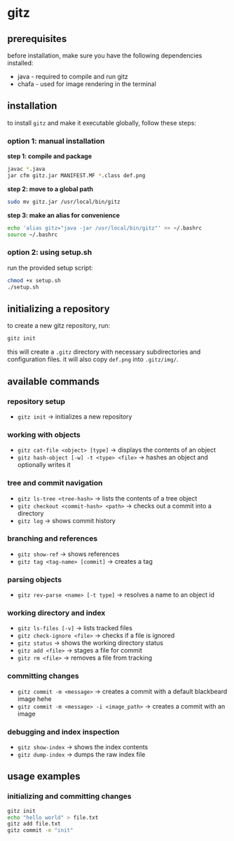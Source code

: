 # gitz

## prerequisites

before installation, make sure you have the following dependencies installed:
* java - required to compile and run gitz
* chafa - used for image rendering in the terminal

## installation

to install `gitz` and make it executable globally, follow these steps:

### option 1: manual installation

**step 1: compile and package**
```sh
javac *.java
jar cfm gitz.jar MANIFEST.MF *.class def.png
```

**step 2: move to a global path**
```sh
sudo mv gitz.jar /usr/local/bin/gitz
```

**step 3: make an alias for convenience**
```sh
echo 'alias gitz="java -jar /usr/local/bin/gitz"' >> ~/.bashrc
source ~/.bashrc
```

### option 2: using setup.sh

run the provided setup script:
```sh
chmod +x setup.sh
./setup.sh
```

## initializing a repository

to create a new gitz repository, run:

```sh
gitz init
```

this will create a `.gitz` directory with necessary subdirectories and configuration files. it will also copy `def.png` into `.gitz/img/`.

## available commands

### repository setup
* `gitz init` → initializes a new repository

### working with objects
* `gitz cat-file <object> [type]` → displays the contents of an object
* `gitz hash-object [-w] -t <type> <file>` → hashes an object and optionally writes it

### tree and commit navigation
* `gitz ls-tree <tree-hash>` → lists the contents of a tree object
* `gitz checkout <commit-hash> <path>` → checks out a commit into a directory
* `gitz log` → shows commit history

### branching and references
* `gitz show-ref` → shows references
* `gitz tag <tag-name> [commit]` → creates a tag

### parsing objects
* `gitz rev-parse <name> [-t type]` → resolves a name to an object id

### working directory and index
* `gitz ls-files [-v]` → lists tracked files
* `gitz check-ignore <file>` → checks if a file is ignored
* `gitz status` → shows the working directory status
* `gitz add <file>` → stages a file for commit
* `gitz rm <file>` → removes a file from tracking

### committing changes
* `gitz commit -m <message>` → creates a commit with a default blackbeard image hehe
* `gitz commit -m <message> -i <image_path>` → creates a commit with an image

### debugging and index inspection
* `gitz show-index` → shows the index contents
* `gitz dump-index` → dumps the raw index file

## usage examples

### initializing and committing changes
```sh
gitz init
echo "hello world" > file.txt
gitz add file.txt
gitz commit -m "init"
```
